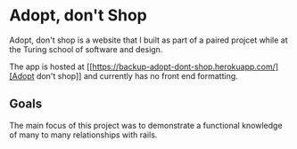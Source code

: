# Adopt, don't Shop

Adopt, don't shop is a website that I built as part of a paired projcet while at the Turing school of software and design. 

The app is hosted at [[https://backup-adopt-dont-shop.herokuapp.com/][Adopt don't shop]] and currently has no front end formatting. 

## Goals

The main focus of this project was to demonstrate a functional knowledge of many to many relationships with rails. 
